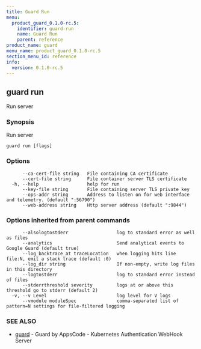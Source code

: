 ```yaml
---
title: Guard Run
menu:
  product_guard_0.1.0-rc.5:
    identifier: guard-run
    name: Guard Run
    parent: reference
product_name: guard
menu_name: product_guard_0.1.0-rc.5
section_menu_id: reference
info:
  version: 0.1.0-rc.5
---
```


## guard run

Run server

### Synopsis


Run server

```
guard run [flags]
```

### Options

```
      --ca-cert-file string   File containing CA certificate
      --cert-file string      File container server TLS certificate
  -h, --help                  help for run
      --key-file string       File containing server TLS private key
      --ops-addr string       Address to listen on for web interface and telemetry. (default ":56790")
      --web-address string    Http server address (default ":9844")
```

### Options inherited from parent commands

```
      --alsologtostderr                  log to standard error as well as files
      --analytics                        Send analytical events to Google Guard (default true)
      --log_backtrace_at traceLocation   when logging hits line file:N, emit a stack trace (default :0)
      --log_dir string                   If non-empty, write log files in this directory
      --logtostderr                      log to standard error instead of files
      --stderrthreshold severity         logs at or above this threshold go to stderr (default 2)
  -v, --v Level                          log level for V logs
      --vmodule moduleSpec               comma-separated list of pattern=N settings for file-filtered logging
```

### SEE ALSO
* [guard](/products/guard/0.1.0-rc.5/reference/guard)	 - Guard by AppsCode - Kubernetes Authentication WebHook Server

